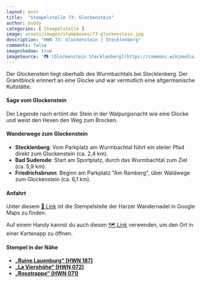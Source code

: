 ```yaml
---
layout: post
title:  "Stempelstelle 73: Glockenstein"
author: buddy
categories: [ Stempelstelle ]
image: assets/images/stampboxes/73-glockenstein.jpg
description: "HWN 73: Glockenstein | Stecklenberg"
comments: false
imageshadow: true
imageSource: '📷 [Glockenstein Stecklenberg](https://commons.wikimedia.org/wiki/File:Glockenstein_Stecklenberg.jpg) von <a href="//commons.wikimedia.org/wiki/User:B.Thomas95" title="User:B.Thomas95">Thomas Binder</a> unter Lizenz [CC BY-SA 4.0](https://creativecommons.org/licenses/by-sa/4.0)'
---
```


Der Glockenstein liegt oberhalb des Wurmbachtals bei Stecklenberg. Der Granitblock erinnert an eine Glocke und war vermutlich eine altgermanische Kultstätte.

#### Sage vom Glockenstein

Der Legende nach ertönt der Stein in der Walpurgisnacht wie eine Glocke und weist den Hexen den Weg zum Brocken.

#### Wanderwege zum Glockenstein

- **Stecklenberg**: Vom Parkplatz am Wurmbachtal führt ein steiler Pfad direkt zum Glockenstein (ca. 2,4 km).
- **Bad Suderode**: Start am Sportplatz, durch das Wurmbachtal zum Ziel (ca. 5,9 km).
- **Friedrichsbrunn**: Beginn am Parkplatz "Am Ramberg", über Waldwege zum Glockenstein (ca. 6,1 km).

#### Anfahrt

Unter diesem [📍 Link](https://www.google.com/maps/dir/?api=1&origin=&destination=51.72912%2C%2011.05713) ist die Stempelstelle der Harzer Wandernadel in Google Maps zu finden.

<div class="android-only">
  Auf einem Handy kannst du auch diesen 
  <a href="geo:51.72912,11.05713">🗺️ Link</a> 
  verwenden, um den Ort in einer Kartenapp zu öffnen.
  <p></p>
</div>

#### Stempel in der Nähe

- [**„Ruine Lauenburg“ (HWN 187)**](/stempelstelle-187-lauenburg)
- [**„La Viershöhe“ (HWN 072)**](/stempelstelle-72-la-viershoehe)
- [**„Rosstrappe“ (HWN 071)**](/stempelstelle-71-rosstrappe-abzweig-schurre)
